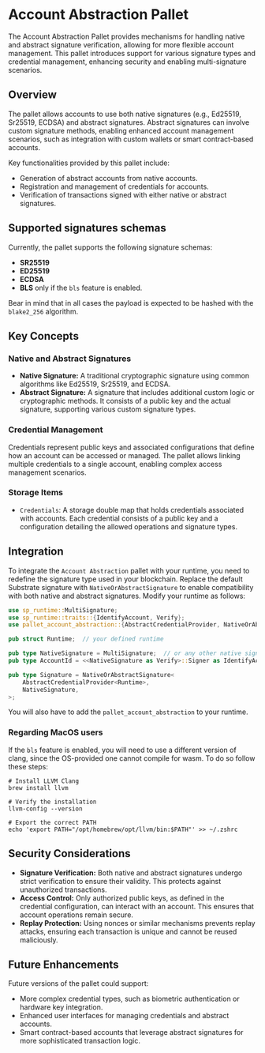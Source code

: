 # Account Abstraction Pallet

The Account Abstraction Pallet provides mechanisms for handling native and abstract signature verification, allowing for more flexible account management.
This pallet introduces support for various signature types and credential management, enhancing security and enabling multi-signature scenarios.

## Overview

The pallet allows accounts to use both native signatures (e.g., Ed25519, Sr25519, ECDSA) and abstract signatures.
Abstract signatures can involve custom signature methods, enabling enhanced account management scenarios, such as integration with custom wallets or smart contract-based accounts.

Key functionalities provided by this pallet include:
- Generation of abstract accounts from native accounts.
- Registration and management of credentials for accounts.
- Verification of transactions signed with either native or abstract signatures.

## Supported signatures schemas

Currently, the pallet supports the following signature schemas:
- **SR25519**
- **ED25519**
- **ECDSA**
- **BLS** only if the `bls` feature is enabled.

Bear in mind that in all cases the payload is expected to be hashed with the `blake2_256` algorithm.

## Key Concepts

### Native and Abstract Signatures

- **Native Signature:** A traditional cryptographic signature using common algorithms like Ed25519, Sr25519, and ECDSA.
- **Abstract Signature:** A signature that includes additional custom logic or cryptographic methods. It consists of a public key and the actual signature, supporting various custom signature types.

### Credential Management

Credentials represent public keys and associated configurations that define how an account can be accessed or managed.
The pallet allows linking multiple credentials to a single account, enabling complex access management scenarios.

### Storage Items

- `Credentials`: A storage double map that holds credentials associated with accounts.
Each credential consists of a public key and a configuration detailing the allowed operations and signature types.

## Integration

To integrate the `Account Abstraction` pallet with your runtime, you need to redefine the signature type used in your blockchain.
Replace the default Substrate signature with `NativeOrAbstractSignature` to enable compatibility with both native and abstract signatures.
Modify your runtime as follows:

```rust
use sp_runtime::MultiSignature;
use sp_runtime::traits::{IdentifyAccount, Verify};
use pallet_account_abstraction::{AbstractCredentialProvider, NativeOrAbstractSignature};

pub struct Runtime;  // your defined runtime

pub type NativeSignature = MultiSignature;  // or any other native signature type
pub type AccountId = <<NativeSignature as Verify>::Signer as IdentifyAccount>::AccountId;

pub type Signature = NativeOrAbstractSignature<
    AbstractCredentialProvider<Runtime>,
    NativeSignature,
>;
```

You will also have to add the `pallet_account_abstraction` to your runtime.

### Regarding MacOS users

If the `bls` feature is enabled, you will need to use a different version of clang, since the OS-provided one cannot compile for wasm. To do so follow these steps:

```shell
# Install LLVM Clang
brew install llvm

# Verify the installation
llvm-config --version

# Export the correct PATH
echo 'export PATH="/opt/homebrew/opt/llvm/bin:$PATH"' >> ~/.zshrc
```

## Security Considerations

- **Signature Verification:** Both native and abstract signatures undergo strict verification to ensure their validity. This protects against unauthorized transactions.
- **Access Control:** Only authorized public keys, as defined in the credential configuration, can interact with an account. This ensures that account operations remain secure.
- **Replay Protection:** Using nonces or similar mechanisms prevents replay attacks, ensuring each transaction is unique and cannot be reused maliciously.

## Future Enhancements

Future versions of the pallet could support:
- More complex credential types, such as biometric authentication or hardware key integration.
- Enhanced user interfaces for managing credentials and abstract accounts.
- Smart contract-based accounts that leverage abstract signatures for more sophisticated transaction logic.
